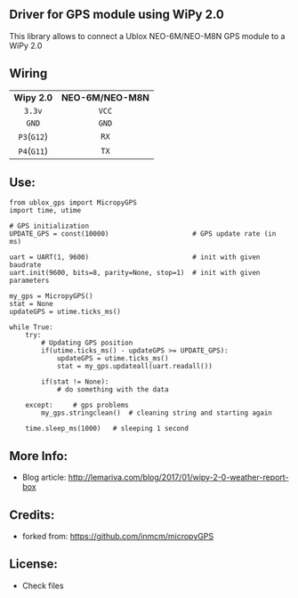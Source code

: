 Driver for GPS module using WiPy 2.0
------------------------------------------------
This library allows to connect a Ublox NEO-6M/NEO-M8N GPS module to a WiPy 2.0

Wiring
-----------------------

|		|		|
|:-----:|:-----:|
|**Wipy 2.0**|**NEO-6M/NEO-M8N**|	
| `3.3v`| `VCC` | 
| `GND` | `GND` | 
| `P3`(`G12`) | `RX`  |	   
| `P4`(`G11`) | `TX`  |	   

Use:
----------
```
from ublox_gps import MicropyGPS
import time, utime

# GPS initialization
UPDATE_GPS = const(10000)					  # GPS update rate (in ms)

uart = UART(1, 9600)                          # init with given baudrate
uart.init(9600, bits=8, parity=None, stop=1)  # init with given parameters

my_gps = MicropyGPS()
stat = None
updateGPS = utime.ticks_ms()

while True:        
    try:
		# Updating GPS position
        if(utime.ticks_ms() - updateGPS >= UPDATE_GPS):
            updateGPS = utime.ticks_ms()
            stat = my_gps.updateall(uart.readall())   
		        
        if(stat != None):
			# do something with the data		
		
	except:     # gps problems
        my_gps.stringclean()  # cleaning string and starting again
		
	time.sleep_ms(1000)   # sleeping 1 second
```

More Info:
-----------
* Blog article: http://lemariva.com/blog/2017/01/wipy-2-0-weather-report-box

Credits:
---------------
* forked from: https://github.com/inmcm/micropyGPS

License:
---------------
* Check files
